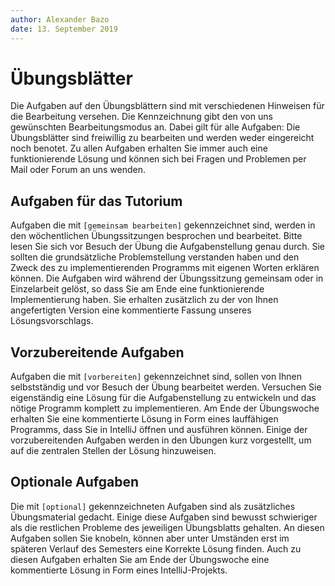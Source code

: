 ```yaml
---
author:	Alexander Bazo
date: 13. September 2019
---
```


# Übungsblätter

Die Aufgaben auf den Übungsblättern sind mit verschiedenen Hinweisen für die Bearbeitung versehen. Die Kennzeichnung gibt den von uns gewünschten Bearbeitungsmodus an. Dabei gilt für alle Aufgaben: Die Übungsblätter sind freiwillig zu bearbeiten und werden weder eingereicht noch benotet. Zu allen Aufgaben erhalten Sie immer auch eine funktionierende Lösung und können sich bei Fragen und Problemen per Mail oder Forum an uns wenden.

## Aufgaben für das Tutorium

Aufgaben die mit `[gemeinsam bearbeiten]` gekennzeichnet sind, werden in den wöchentlichen Übungssitzungen besprochen und bearbeitet. Bitte lesen Sie sich vor Besuch der Übung die Aufgabenstellung genau durch. Sie sollten die grundsätzliche Problemstellung verstanden haben und den Zweck des zu implementierenden Programms mit eigenen Worten erklären können. Die Aufgaben wird während der Übungssitzung gemeinsam oder in Einzelarbeit gelöst, so dass Sie am Ende eine funktionierende Implementierung haben. Sie erhalten zusätzlich zu der von Ihnen angefertigten Version eine kommentierte Fassung unseres Lösungsvorschlags.

## Vorzubereitende Aufgaben

Aufgaben die mit `[vorbereiten]` gekennzeichnet sind, sollen von Ihnen selbstständig und vor Besuch der Übung bearbeitet werden. Versuchen Sie eigenständig eine Lösung für die Aufgabenstellung zu entwickeln und das nötige Programm komplett zu implementieren. Am Ende der Übungswoche erhalten Sie eine kommentierte Lösung in Form eines lauffähigen Programms, dass Sie in IntelliJ öffnen und ausführen können. Einige der vorzubereitenden Aufgaben werden in den Übungen kurz vorgestellt, um auf die zentralen Stellen der Lösung hinzuweisen.

## Optionale Aufgaben

Die mit `[optional]` gekennzeichneten Aufgaben sind als zusätzliches Übungsmaterial gedacht. Einige diese Aufgaben sind bewusst schwieriger als die restlichen Probleme des jeweiligen Übungsblatts gehalten. An diesen Aufgaben sollen Sie knobeln, können aber unter Umständen erst im späteren Verlauf des Semesters eine Korrekte Lösung finden. Auch zu diesen Aufgaben erhalten Sie am Ende der Übungswoche eine kommentierte Lösung in Form eines IntelliJ-Projekts.